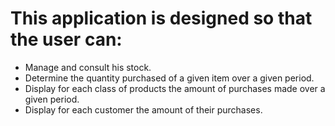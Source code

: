 # This application is designed so that the user can:
<ul type=disc>
<li>Manage and consult his stock.</li>
<li>Determine the quantity purchased of a given item over a given period.</li>
<li>Display for each class of products the amount of purchases made over a given period.</li>
<li>Display for each customer the amount of their purchases.</li>
</ul>
